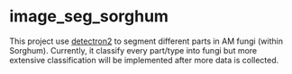 # image_seg_sorghum

This project use [detectron2](https://github.com/facebookresearch/detectron2) to segment different parts in AM fungi (within Sorghum). Currently, it classify every part/type into fungi but more extensive classification will be implemented after more data is collected. 
